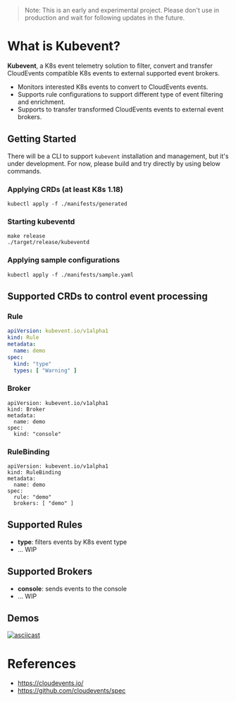 > Note: This is an early and experimental project. Please don't use in production and wait for following updates in the future.

# What is Kubevent? 

**Kubevent**, a K8s event telemetry solution to filter, convert and transfer CloudEvents compatible K8s events to external supported event brokers.

- Monitors interested K8s events to convert to CloudEvents events.
- Supports rule configurations to support different type of event filtering and enrichment.
- Supports to transfer transformed CloudEvents events to external event brokers.

## Getting Started

There will be a CLI to support `kubevent` installation and management, but it's under development. For now, please build and try directly by using below commands.


### Applying CRDs (at least K8s 1.18)
```console
kubectl apply -f ./manifests/generated
```

### Starting kubeventd
```console
make release
./target/release/kubeventd
```

### Applying sample configurations
```console
kubectl apply -f ./manifests/sample.yaml
```

## Supported CRDs to control event processing

### Rule
```yaml
apiVersion: kubevent.io/v1alpha1
kind: Rule
metadata:
  name: demo
spec:
  kind: "type"
  types: [ "Warning" ]
```

### Broker
```
apiVersion: kubevent.io/v1alpha1
kind: Broker
metadata:
  name: demo
spec:
  kind: "console"
```

### RuleBinding
```
apiVersion: kubevent.io/v1alpha1
kind: RuleBinding
metadata:
  name: demo
spec:
  rule: "demo"
  brokers: [ "demo" ]
```

## Supported Rules

- **type**: filters events by K8s event type
- ... WIP

## Supported Brokers

- **console**: sends events to the console
- ... WIP

## Demos

[![asciicast](https://asciinema.org/a/wqQbriK25hR0yCmXxrNTXavDo.svg)](https://asciinema.org/a/wqQbriK25hR0yCmXxrNTXavDo)

# References
- https://cloudevents.io/
- https://github.com/cloudevents/spec
